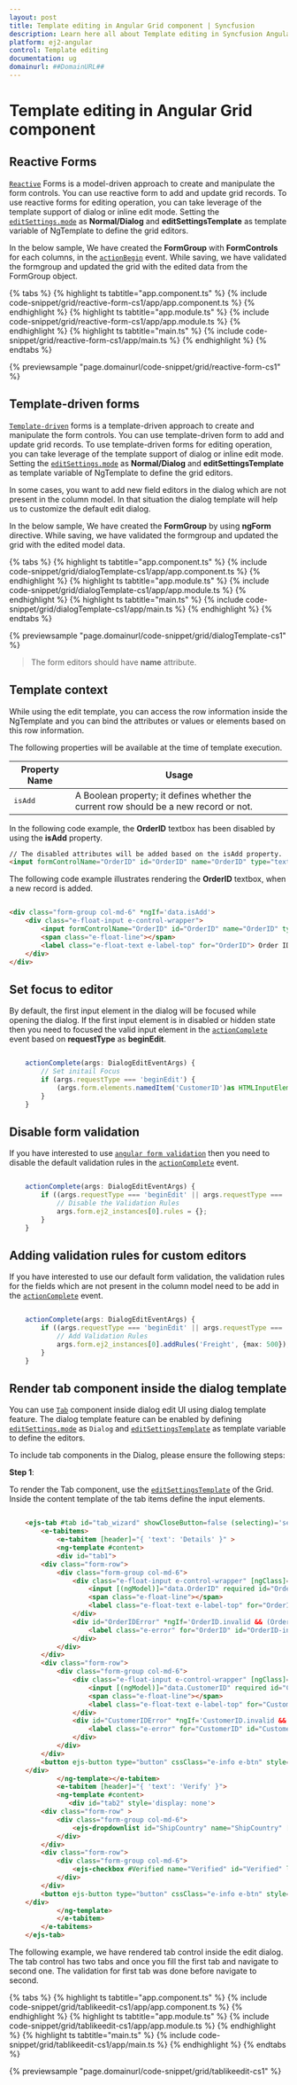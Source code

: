 ```yaml
---
layout: post
title: Template editing in Angular Grid component | Syncfusion
description: Learn here all about Template editing in Syncfusion Angular Grid component of Syncfusion Essential JS 2 and more.
platform: ej2-angular
control: Template editing 
documentation: ug
domainurl: ##DomainURL##
---
```


# Template editing in Angular Grid component

## Reactive Forms

[`Reactive`](https://angular.io/guide/reactive-forms) Forms is a model-driven approach to create and manipulate the form controls. You can use reactive form to add and update grid records. To use reactive forms for editing operation, you can take leverage of the template support of dialog or inline edit mode. Setting the [`editSettings.mode`](https://ej2.syncfusion.com/angular/documentation/api/grid/editSettings/#mode) as **Normal/Dialog** and **editSettingsTemplate** as template variable of NgTemplate to define the grid editors.

In the below sample, We have created the **FormGroup** with **FormControls** for each columns, in the [`actionBegin`](https://ej2.syncfusion.com/angular/documentation/api/grid/#actionbegin)  event. While saving, we have validated the formgroup and updated the grid with the edited data from the FormGroup object.

{% tabs %}
{% highlight ts tabtitle="app.component.ts" %}
{% include code-snippet/grid/reactive-form-cs1/app/app.component.ts %}
{% endhighlight %}
{% highlight ts tabtitle="app.module.ts" %}
{% include code-snippet/grid/reactive-form-cs1/app/app.module.ts %}
{% endhighlight %}
{% highlight ts tabtitle="main.ts" %}
{% include code-snippet/grid/reactive-form-cs1/app/main.ts %}
{% endhighlight %}
{% endtabs %}
  
{% previewsample "page.domainurl/code-snippet/grid/reactive-form-cs1" %}

## Template-driven forms

[`Template-driven`](https://angular.io/guide/forms#template-driven-forms) forms is a template-driven approach to create and manipulate the form controls. You can use template-driven form to add and update grid records. To use template-driven forms for editing operation, you can take leverage of the template support of dialog or inline edit mode. Setting the [`editSettings.mode`](https://ej2.syncfusion.com/angular/documentation/api/grid/editSettings/#mode) as **Normal/Dialog** and **editSettingsTemplate** as template variable of NgTemplate to define the grid editors.

In some cases, you want to add new field editors in the dialog which are not present in the column model. In that situation the dialog template will help us to customize the default edit dialog.

In the below sample, We have created the **FormGroup** by using **ngForm** directive. While saving, we have validated the formgroup and updated the grid with the edited model data.

{% tabs %}
{% highlight ts tabtitle="app.component.ts" %}
{% include code-snippet/grid/dialogTemplate-cs1/app/app.component.ts %}
{% endhighlight %}
{% highlight ts tabtitle="app.module.ts" %}
{% include code-snippet/grid/dialogTemplate-cs1/app/app.module.ts %}
{% endhighlight %}
{% highlight ts tabtitle="main.ts" %}
{% include code-snippet/grid/dialogTemplate-cs1/app/main.ts %}
{% endhighlight %}
{% endtabs %}
  
{% previewsample "page.domainurl/code-snippet/grid/dialogTemplate-cs1" %}

> The form editors should have **name** attribute.

## Template context

While using the edit template, you can access the row information inside the NgTemplate and you can bind the attributes or values or elements based on this row information.

The following properties will be available at the time of template execution.

| Property Name | Usage |
|---------------|-------|
| <kbd>isAdd</kbd> | A Boolean property; it defines whether the current row should be a new record or not. |

In the following code example, the **OrderID** textbox has been disabled by using the **isAdd** property.

```html
// The disabled attributes will be added based on the isAdd property.
<input formControlName="OrderID" id="OrderID" name="OrderID" type="text" [attr.disabled]="!data.isAdd ? '' : null">

```

The following code example illustrates rendering the **OrderID** textbox, when a new record is added.

```html

<div class="form-group col-md-6" *ngIf='data.isAdd'>
    <div class="e-float-input e-control-wrapper">
        <input formControlName="OrderID" id="OrderID" name="OrderID" type="text" [attr.disabled]="!data.isAdd ? '' : null">
        <span class="e-float-line"></span>
        <label class="e-float-text e-label-top" for="OrderID"> Order ID</label>
    </div>
</div>

```

## Set focus to editor

By default, the first input element in the dialog will be focused while opening the dialog.
If the first input element is in disabled or hidden state then you need to focused the valid input element in the
[`actionComplete`](https://ej2.syncfusion.com/angular/documentation/api/grid/#actioncomplete)
event based on **requestType** as **beginEdit**.

```typescript

    actionComplete(args: DialogEditEventArgs) {
        // Set initail Focus
        if (args.requestType === 'beginEdit') {
            (args.form.elements.namedItem('CustomerID')as HTMLInputElement).focus();
        }
    }

```

## Disable form validation

If you have interested to use [`angular form validation`](https://angular.io/guide/form-validation) then you need to disable the default validation rules in  the [`actionComplete`](https://ej2.syncfusion.com/angular/documentation/api/grid/#actioncomplete) event.

```typescript

    actionComplete(args: DialogEditEventArgs) {
        if ((args.requestType === 'beginEdit' || args.requestType === 'add')) {
            // Disable the Validation Rules
            args.form.ej2_instances[0].rules = {};
        }
    }

```

## Adding validation rules for custom editors

If you have interested to use our default form validation, the validation rules for the fields which are not present in the column model need to be add in  the [`actionComplete`](https://ej2.syncfusion.com/angular/documentation/api/grid/#actioncomplete) event.

```typescript

    actionComplete(args: DialogEditEventArgs) {
        if ((args.requestType === 'beginEdit' || args.requestType === 'add')) {
            // Add Validation Rules
            args.form.ej2_instances[0].addRules('Freight', {max: 500});
        }
    }

```

## Render tab component inside the dialog template

You can use [`Tab`](../../../tab/index.html) component inside dialog edit UI using dialog template feature. The dialog template feature can be enabled by defining  [`editSettings.mode`](https://ej2.syncfusion.com/angular/documentation/api/grid/editSettings/#mode) as `Dialog` and [`editSettingsTemplate`](https://ej2.syncfusion.com/angular/documentation/api/grid/editSettings/#template) as template variable to define the editors.

To include tab components in the Dialog, please ensure the following steps:

**Step 1**:

To render the Tab component, use the [`editSettingsTemplate`](https://ej2.syncfusion.com/angular/documentation/api/grid/editSettings/#template) of the Grid. Inside the content template of the tab items define
the input elements.

```html

    <ejs-tab #tab id="tab_wizard" showCloseButton=false (selecting)='selecting($event)'>
        <e-tabitems>
            <e-tabitem [header]="{ 'text': 'Details' }" >
            <ng-template #content>
            <div id="tab1">
        <div class="form-row">
            <div class="form-group col-md-6">
                <div class="e-float-input e-control-wrapper" [ngClass]="{'e-error': OrderID.invalid && (OrderID.dirty || OrderID.touched)}">
                    <input [(ngModel)]="data.OrderID" required id="OrderID" name="OrderID" type="text" [attr.disabled]="!data.isAdd ? '' : null" #OrderID="ngModel">
                    <span class="e-float-line"></span>
                    <label class="e-float-text e-label-top" for="OrderID"> Order ID</label>
                </div>
                <div id="OrderIDError" *ngIf='OrderID.invalid && (OrderID.dirty || OrderID.touched)'>
                    <label class="e-error" for="OrderID" id="OrderID-info" style="display: block;">*Order ID is required</label>
                </div>
            </div>
        </div>
        <div class="form-row">
            <div class="form-group col-md-6">
                <div class="e-float-input e-control-wrapper" [ngClass]="{'e-error': CustomerID.invalid && (CustomerID.dirty || CustomerID.touched)}">
                    <input [(ngModel)]="data.CustomerID" required id="CustomerID" name="CustomerID" type="text" #CustomerID="ngModel">
                    <span class="e-float-line"></span>
                    <label class="e-float-text e-label-top" for="CustomerID">Customer Name</label>
                </div>
                <div id="CustomerIDError" *ngIf='CustomerID.invalid && (CustomerID.dirty || CustomerID.touched)'>
                    <label class="e-error" for="CustomerID" id="CustomerID-info" style="display: block;">*Customer Name is required</label>
                </div>
            </div>
        </div>
        <button ejs-button type="button" cssClass="e-info e-btn" style="float: right" (click)="nextBtn($event)" >next</button>
    </div>
            </ng-template></e-tabitem>
            <e-tabitem [header]="{ 'text': 'Verify' }">
            <ng-template #content>
               <div id="tab2" style='display: none'>
        <div class="form-row" >
            <div class="form-group col-md-6">
                <ejs-dropdownlist id="ShipCountry" name="ShipCountry" [(ngModel)]="data.ShipCountry" [dataSource]='shipCountryDistinctData' [fields]="{text: 'ShipCountry', value: 'ShipCountry' }" placeholder="Ship Country" popupHeight='300px' floatLabelType='Always'></ejs-dropdownlist>
            </div>
        </div>
        <div class="form-row">
            <div class="form-group col-md-6">
                <ejs-checkbox #Verified name="Verified" id="Verified" label="Verified" [checked]="data.Verified" ></ejs-checkbox>
            </div>
        </div>
        <button ejs-button type="button" cssClass="e-info e-btn" style="float: right" (click)='submitBtn($event)'>submit</button>
    </div>
            </ng-template>
            </e-tabitem>
        </e-tabitems>
    </ejs-tab>

```

The following example, we have rendered tab control inside the edit dialog. The tab control has two tabs and once you fill the first tab and navigate to second one. The validation for first tab was done before navigate to second.

{% tabs %}
{% highlight ts tabtitle="app.component.ts" %}
{% include code-snippet/grid/tablikeedit-cs1/app/app.component.ts %}
{% endhighlight %}
{% highlight ts tabtitle="app.module.ts" %}
{% include code-snippet/grid/tablikeedit-cs1/app/app.module.ts %}
{% endhighlight %}
{% highlight ts tabtitle="main.ts" %}
{% include code-snippet/grid/tablikeedit-cs1/app/main.ts %}
{% endhighlight %}
{% endtabs %}
  
{% previewsample "page.domainurl/code-snippet/grid/tablikeedit-cs1" %}